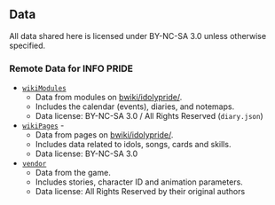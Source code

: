 ## Data

All data shared here is licensed under BY-NC-SA 3.0 unless otherwise specified.

### Remote Data for INFO PRIDE

* [`wikiModules`](./wikiModules)
  * Data from modules on [bwiki/idolypride/](https://wiki.biligame.com/idolypride/).
  * Includes the calendar (events), diaries, and notemaps.
  * Data license: BY-NC-SA 3.0 / All Rights Reserved (`diary.json`)
* [`wikiPages`](./wikiPages) - 
  * Data from pages on [bwiki/idolypride/](https://wiki.biligame.com/idolypride/).
  * Includes data related to idols, songs, cards and skills.
  * Data license: BY-NC-SA 3.0 
* [`vendor`](./vendor)
  * Data from the game.
  * Includes stories, character ID and animation parameters.
  * Data license: All Rights Reserved by their original authors
